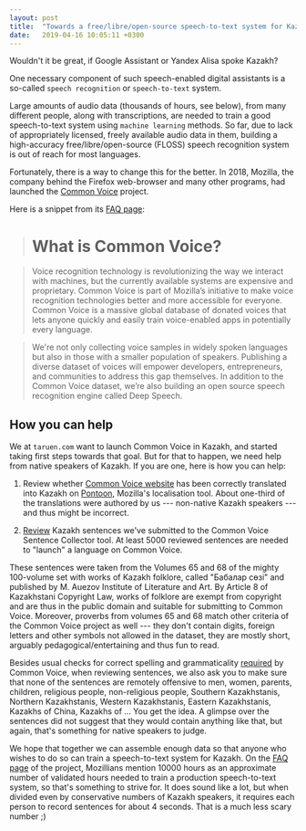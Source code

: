 ```yaml
---
layout: post
title:  "Towards a free/libre/open-source speech-to-text system for Kazakh"
date:   2019-04-16 10:05:11 +0300
---
```


Wouldn't it be great, if Google Assistant or Yandex Alisa spoke Kazakh?

One necessary component of such speech-enabled digital assistants is
a so-called `speech recognition` or `speech-to-text` system.

Large amounts of audio data (thousands of hours, see below), from many different
people, along with transcriptions, are needed to train a good speech-to-text
system using `machine learning` methods. So far, due to lack of appropriately
licensed, freely available audio data in them, building a high-accuracy
free/libre/open-source (FLOSS) speech recognition system is out of reach for
most languages.

Fortunately, there is a way to change this for the better. In 2018, Mozilla,
the company behind the Firefox web-browser and many other programs, had
launched the [Common Voice](https://voice.mozilla.org) project.

Here is a snippet from its [FAQ page](https://voice.mozilla.org/en/faq):

> # What is Common Voice?

> Voice recognition technology is revolutionizing the way we interact with
> machines, but the currently available systems are expensive and
> proprietary. Common Voice is part of Mozilla’s initiative to make voice
> recognition technologies better and more accessible for everyone. Common
> Voice is a massive global database of donated voices that lets anyone quickly
> and easily train voice-enabled apps in potentially every language.

> We're not only collecting voice samples in widely spoken languages but also
> in those with a smaller population of speakers. Publishing a diverse dataset
> of voices will empower developers, entrepreneurs, and communities to address
> this gap themselves. In addition to the Common Voice dataset, we’re also
> building an open source speech recognition engine called Deep Speech.

## How you can help

We at `taruen.com` want to launch Common Voice in Kazakh, and started taking
first steps towards that goal. But for that to happen, we need help from
native speakers of Kazakh. If you are one, here is how you can help:

1. Review whether [Common Voice website](https://voice.mozilla.org/kk/) has
   been correctly translated into Kazakh on
   [Pontoon](https://pontoon.mozilla.org/kk/common-voice/), Mozilla's
   localisation tool. About one-third of the translations were authored by us
   --- non-native Kazakh speakers --- and thus might be incorrect.

2. [Review](https://common-voice.github.io/sentence-collector/#/review/kk)
   Kazakh sentences we've submitted to the Common Voice Sentence Collector
   tool. At least 5000 reviewed sentences are needed to "launch" a language on
   Common Voice.

These sentences were taken from the Volumes 65 and 68 of the mighty 100-volume
set with works of Kazakh folklore, called "Бабалар сөзі" and published by
M. Auezov Institute of Literature and Art. By Article 8 of Kazakhstani
Copyright Law, works of folklore are exempt from copyright and are thus in the
public domain and suitable for submitting to Common Voice. Moreover, proverbs
from volumes 65 and 68 match other criteria of the Common Voice project as well
--- they don't contain digits, foreign letters and other symbols not allowed in
the dataset, they are mostly short, arguably pedagogical/entertaining and thus
fun to read.

Besides usual checks for correct spelling and grammaticality
[required](https://common-voice.github.io/sentence-collector/#/how-to) by
Common Voice, when reviewing sentences, we also ask you to make sure that none
of the sentences are remotely offensive to men, women, parents, children,
religious people, non-religious people, Southern Kazakhstanis, Northern
Kazakhstanis, Western Kazakhstanis, Eastern Kazakhstanis, Kazakhs of China,
Kazakhs of ... You get the idea. A glimpse over the sentences did not
suggest that they would contain anything like that, but again, that's something
for native speakers to judge.

We hope that together we can assemble enough data so that anyone who wishes to
do so can train a speech-to-text system for Kazakh. On the [FAQ
page](https://voice.mozilla.org/en/faq) of the project, Mozillians mention
10000 hours as an approximate number of validated hours needed to train a
production speech-to-text system, so that's something to strive for.  It does
sound like a lot, but when divided even by conservative numbers of Kazakh
speakers, it requires each person to record sentences for about 4 seconds. That
is a much less scary number ;)